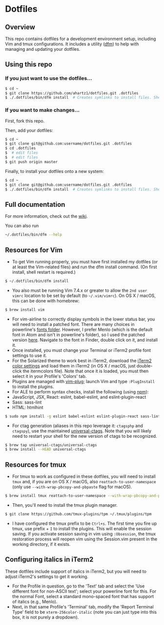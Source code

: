 # Dotfiles

## Overview

This repo contains dotfiles for a development environment setup, including Vim and tmux configurations. It includes a utility ([dfm](https://github.com/justone/dfm)) to help with managing and updating your dotfiles.

## Using this repo

### If you just want to use the dotfiles...

```bash
$ cd ~
$ git clone https://github.com/ahartz1/dotfiles.git .dotfiles
$ ./.dotfiles/bin/dfm install  # Creates symlinks to install files. Shell restart required.
```

### If you want to make changes...

First, fork this repo.

Then, add your dotfiles:

```bash
$ cd ~
$ git clone git@github.com:username/dotfiles.git .dotfiles
$ cd .dotfiles
$  # edit files
$  # edit files
$ git push origin master
```

Finally, to install your dotfiles onto a new system:

```bash
$ cd ~
$ git clone git@github.com:username/dotfiles.git .dotfiles
$ ./.dotfiles/bin/dfm install  # Creates symlinks to install files. Shell restart required.
```

## Full documentation

For more information, check out the [wiki](http://github.com/justone/dotfiles/wiki).

You can also run

```bash
~/.dotfiles/bin/dfm --help
```

## Resources for Vim

 * To get Vim running properly, you must have first installed my dotfiles (or at least the Vim-related files) and run the dfm install command. (On first install, shell restart is required.)

```bash
$ ~/.dotfiles/bin/dfm install
```

 * You also must be running Vim 7.4.x or greater to allow the `2nd user vimrc` location to be set by default (to `~/.vim/vimrc`). On OS&nbsp;X / macOS, this can be done with homebrew:

```bash
$ brew install vim
```
 * For vim-airline to correctly display symbols in the lower status bar, you will need to install a patched font. There are many choices in powerline's [fonts folder](https://github.com/powerline/fonts). However, I prefer Menlo (which is the default font in Atom and isn't in powerline's folder), so I used the patched version [here](https://gist.github.com/sjl/1627888). Navigate to the font in Finder, double click on it, and install it.
 * Once installed, you must change your Terminal or iTerm2 profile font settings to use it.
 * For the Solarized theme to work best in iTerm2, download the [iTerm2 color settings](https://github.com/altercation/solarized/tree/master/iterm2-colors-solarized) and load them in iTerm2 (in OS&nbsp;X / macOS, just double-click the itermcolors file). Note that once it is loaded, you must then select it in your Profile's 'Colors' tab.
 * Plugins are managed with [vim-plug](https://github.com/junegunn/vim-plug); launch Vim and type `:PlugInstall` to install the plugins.
 * For ALE to perform syntax checks, install the following (using [npm](http://npmjs.com)):
  * JavaScript, JSX, React: eslint, babel-eslint, and eslint-plugin-react
  * Sass: sass-lint
  * HTML: htmlhint

```bash
$ sudo npm install -g eslint babel-eslint eslint-plugin-react sass-lint htmlhint
```
 * For ctag generation (aliases in this repo leverage it: `ctagsphp` and `ctagspy`), use the maintained [universal-ctags](http://docs.ctags.io/en/latest/building.html). Note that you will likely need to restart your shell for the new version of ctags to be recognized.

```bash
$ brew tap universal-ctags/universal-ctags
$ brew install --HEAD universal-ctags
```

## Resources for tmux

 * For tmux to work as configured in these dotfiles, you will need to install `tmux` and, if you are on OS&nbsp;X / macOS, also `reattach-to-user-namespace` (only use `--with-wrap-pbcopy-and-pbpaste` flag for macOS).

```bash
$ brew install tmux reattach-to-user-namespace --with-wrap-pbcopy-and-pbpaste
```
 * Then, you'll need to install the tmux plugin manager.

```bash
$ git clone https://github.com/tmux-plugins/tpm ~/.tmux/plugins/tpm
```

 * I have configured the tmux prefix to be `Ctrl+s`. The first time you fire up tmux, use prefix + `I` to install the plugins. This will enable the session saving. If you activate session saving in vim using `:Obsession`, the tmux restoration process will reopen vim using the Session.vim present in the working directory, if it exists.

## Configuring italics in iTerm2

These dotfiles include support of italics in iTerm2, but you will need to adjust iTerm2's settings to get it working.

 * For the Profile in question, go to the 'Text' tab and select the 'Use different font for non-ASCII text'; select your powerline font for this. For the normal Font, select a standard mono-spaced font that has support of italics (e.g., Menlo).
 * Next, in that same Profile's 'Terminal' tab, modify the 'Report Terminal Type' field to be `xterm-256color-italic` (note you can just type into this box, it is not purely a dropdown).
